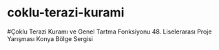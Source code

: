 # coklu-terazi-kurami
#Çoklu Terazi Kuramı ve Genel Tartma Fonksiyonu
48. Liselerarası Proje Yarışması Konya Bölge Sergisi
